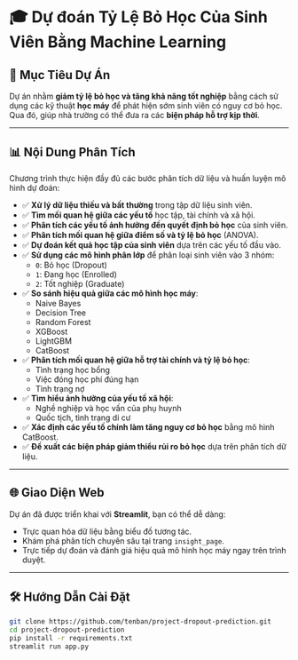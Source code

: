 # 🎓 Dự đoán Tỷ Lệ Bỏ Học Của Sinh Viên Bằng Machine Learning

## 📌 Mục Tiêu Dự Án

Dự án nhằm **giảm tỷ lệ bỏ học và tăng khả năng tốt nghiệp** bằng cách sử dụng các kỹ thuật **học máy** để phát hiện sớm sinh viên có nguy cơ bỏ học. Qua đó, giúp nhà trường có thể đưa ra các **biện pháp hỗ trợ kịp thời**.

---

## 📊 Nội Dung Phân Tích

Chương trình thực hiện đầy đủ các bước phân tích dữ liệu và huấn luyện mô hình dự đoán:

- ✅ **Xử lý dữ liệu thiếu và bất thường** trong tập dữ liệu sinh viên.
- ✅ **Tìm mối quan hệ giữa các yếu tố** học tập, tài chính và xã hội.
- ✅ **Phân tích các yếu tố ảnh hưởng đến quyết định bỏ học** của sinh viên.
- ✅ **Phân tích mối quan hệ giữa điểm số và tỷ lệ bỏ học** (ANOVA).
- ✅ **Dự đoán kết quả học tập của sinh viên** dựa trên các yếu tố đầu vào.
- ✅ **Sử dụng các mô hình phân lớp** để phân loại sinh viên vào 3 nhóm:
  - `0`: Bỏ học (Dropout)
  - `1`: Đang học (Enrolled)
  - `2`: Tốt nghiệp (Graduate)
- ✅ **So sánh hiệu quả giữa các mô hình học máy**:
  - Naive Bayes
  - Decision Tree
  - Random Forest
  - XGBoost
  - LightGBM
  - CatBoost
- ✅ **Phân tích mối quan hệ giữa hỗ trợ tài chính và tỷ lệ bỏ học**:
  - Tình trạng học bổng
  - Việc đóng học phí đúng hạn
  - Tình trạng nợ
- ✅ **Tìm hiểu ảnh hưởng của yếu tố xã hội**:
  - Nghề nghiệp và học vấn của phụ huynh
  - Quốc tịch, tình trạng di cư
- ✅ **Xác định các yếu tố chính làm tăng nguy cơ bỏ học** bằng mô hình CatBoost.
- ✅ **Đề xuất các biện pháp giảm thiểu rủi ro bỏ học** dựa trên phân tích dữ liệu.

---

## 🌐 Giao Diện Web

Dự án đã được triển khai với **Streamlit**, bạn có thể dễ dàng:

- Trực quan hóa dữ liệu bằng biểu đồ tương tác.
- Khám phá phân tích chuyên sâu tại trang `insight_page`.
- Trực tiếp dự đoán và đánh giá hiệu quả mô hình học máy ngay trên trình duyệt.

---

## 🛠️ Hướng Dẫn Cài Đặt

```bash
git clone https://github.com/tenban/project-dropout-prediction.git
cd project-dropout-prediction
pip install -r requirements.txt
streamlit run app.py

